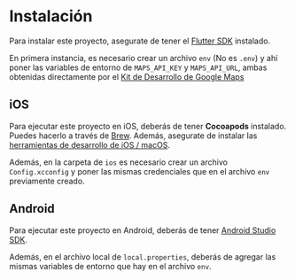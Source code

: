 # Instalación

Para instalar este proyecto, asegurate de tener el [Flutter SDK](https://docs.flutter.dev/get-started/install) instalado. 

En primera instancia, es necesario crear un archivo `env` (No es `.env`) y ahí poner las variables de entorno de `MAPS_API_KEY` y `MAPS_API_URL`, ambas obtenidas directamente por el [Kit de Desarrollo de Google Maps](https://developers.google.com/maps/documentation/android-sdk/overview)

## iOS
Para ejecutar este proyecto en iOS, deberás de tener **Cocoapods** instalado. Puedes hacerlo a través de [Brew](https://formulae.brew.sh/formula/cocoapods). Además, asegurate de instalar las [herramientas de desarrollo de iOS / macOS](https://developer.apple.com/macos/). 

Además, en la carpeta de `ios` es necesario crear un archivo `Config.xcconfig` y poner las mismas credenciales que en el archivo `env` previamente creado.


## Android 
Para ejecutar este proyecto en Android, deberás de tener [Android Studio SDK](https://developer.android.com/studio). 

Además, en el archivo local de `local.properties`, deberás de agregar las mismas variables de entorno que hay en el archivo `env`. 